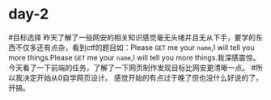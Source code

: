 # day-2
#目标选择
昨天了解了一些网安的相关知识感觉毫无头绪并且无从下手，要学的东西不仅多还有点杂，看到ctf的题目如：Please `GET` me your `name`,I will tell you more things.Please `GET` me your `name`,I will tell you more things.我深感震惊。
今天看了一下前端的任务，了解了一下网页制作发现目标比网安更清晰一点。
#所以我决定开始从0自学网页设计。
感觉开始的有点过于晚了但也没什么好说的了，开搞。
